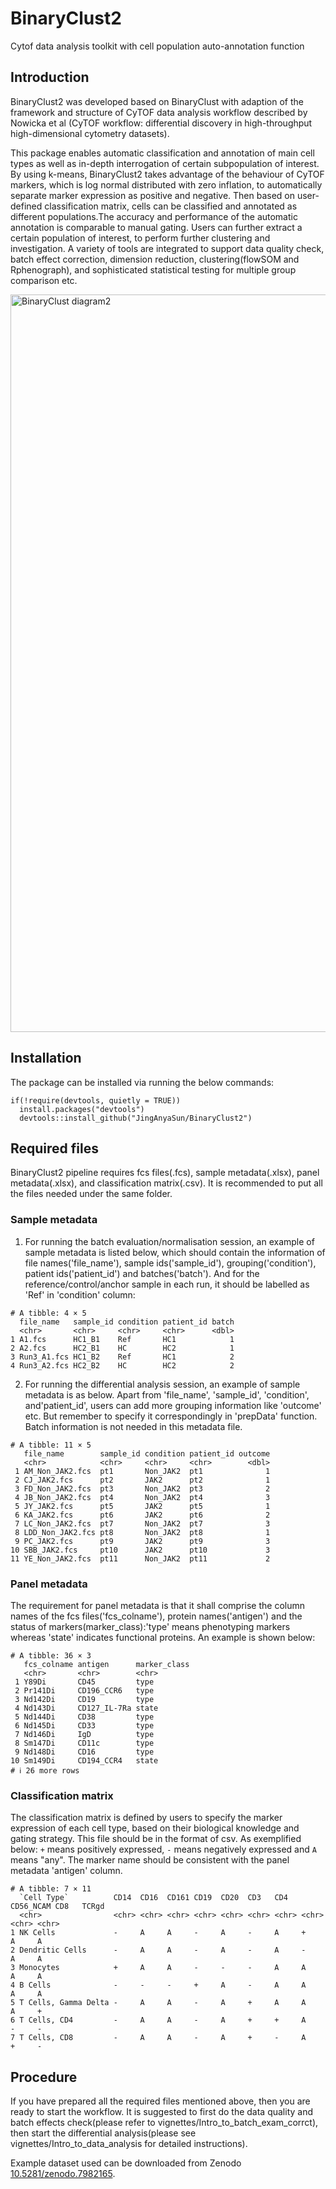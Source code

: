 # BinaryClust2
 Cytof data analysis toolkit with cell population auto-annotation function  
 
## Introduction
 
BinaryClust2 was developed based on BinaryClust with adaption of the framework and structure of CyTOF data analysis workflow described by Nowicka et al (CyTOF workflow: differential discovery in high-throughput high-dimensional cytometry datasets).

This package enables automatic classification and annotation of main cell types as well as in-depth interrogation of certain subpopulation of interest. By using k-means, BinaryClust2 takes advantage of the behaviour of CyTOF markers, which is log normal distributed with zero inflation, to automatically separate marker expression as positive and negative. Then based on user-defined classification matrix, cells can be classified and annotated as different populations.The accuracy and performance of the automatic annotation is comparable to manual gating. Users can further extract a certain population of interest, to perform further clustering and investigation. A variety of tools are integrated to support data quality check, batch effect correction, dimension reduction, clustering(flowSOM and Rphenograph), and sophisticated statistical testing for multiple group comparison etc. 

<img width="1180" alt="BinaryClust diagram2" src="https://github.com/JingAnyaSun/BinaryClust2/assets/106811059/2fb5e5c2-210f-45b4-a0ac-451ebda201df">


## Installation
The package can be installed via running the below commands:
```
if(!require(devtools, quietly = TRUE))
  install.packages("devtools")
  devtools::install_github("JingAnyaSun/BinaryClust2")
```
## Required files 
BinaryClust2 pipeline requires fcs files(.fcs), sample metadata(.xlsx), panel metadata(.xlsx), and classification matrix(.csv). It is recommended to put all the files needed under the same folder. 
### Sample metadata
1. For running the batch evaluation/normalisation session, an example of sample metadata is listed below, which should contain the information of file names('file_name'), sample ids('sample_id'), grouping('condition'), patient ids('patient_id') and batches('batch'). And for the reference/control/anchor sample in each run, it should be labelled as 'Ref' in 'condition' column:
```
# A tibble: 4 × 5                                                                                 
  file_name   sample_id condition patient_id batch
  <chr>       <chr>     <chr>     <chr>      <dbl>
1 A1.fcs      HC1_B1    Ref       HC1            1
2 A2.fcs      HC2_B1    HC        HC2            1
3 Run3_A1.fcs HC1_B2    Ref       HC1            2
4 Run3_A2.fcs HC2_B2    HC        HC2            2
```
2. For running the differential analysis session, an example of sample metadata is as below. Apart from 'file_name', 'sample_id', 'condition', and'patient_id', users can add more grouping information like 'outcome' etc. But remember to specify it correspondingly in 'prepData' function. 
Batch information is not needed in this metadata file. 
```
# A tibble: 11 × 5                                                                                
   file_name        sample_id condition patient_id outcome
   <chr>            <chr>     <chr>     <chr>        <dbl>
 1 AM_Non_JAK2.fcs  pt1       Non_JAK2  pt1              1
 2 CJ_JAK2.fcs      pt2       JAK2      pt2              1
 3 FD_Non_JAK2.fcs  pt3       Non_JAK2  pt3              2
 4 JB_Non_JAK2.fcs  pt4       Non_JAK2  pt4              3
 5 JY_JAK2.fcs      pt5       JAK2      pt5              1
 6 KA_JAK2.fcs      pt6       JAK2      pt6              2
 7 LC_Non_JAK2.fcs  pt7       Non_JAK2  pt7              3
 8 LDD_Non_JAK2.fcs pt8       Non_JAK2  pt8              1
 9 PC_JAK2.fcs      pt9       JAK2      pt9              3
10 SBB_JAK2.fcs     pt10      JAK2      pt10             3
11 YE_Non_JAK2.fcs  pt11      Non_JAK2  pt11             2
```
### Panel metadata
The requirement for panel metadata is that it shall comprise the column names of the fcs files('fcs_colname'), protein names('antigen') and the status of markers(marker_class):'type' means phenotyping markers whereas 'state' indicates functional proteins. An example is shown below:  
```
# A tibble: 36 × 3                                                                                
   fcs_colname antigen      marker_class
   <chr>       <chr>        <chr>       
 1 Y89Di       CD45         type       
 2 Pr141Di     CD196_CCR6   type        
 3 Nd142Di     CD19         type        
 4 Nd143Di     CD127_IL-7Ra state        
 5 Nd144Di     CD38         type        
 6 Nd145Di     CD33         type        
 7 Nd146Di     IgD          type        
 8 Sm147Di     CD11c        type        
 9 Nd148Di     CD16         type        
10 Sm149Di     CD194_CCR4   state       
# ℹ 26 more rows
```
### Classification matrix 
The classification matrix is defined by users to specify the marker expression of each cell type, based on their biological knowledge and gating strategy. This file should be in the format of csv. As exemplified below: `+` means positively expressed, `-` means negatively expressed and `A` means "any". The marker name should be consistent with the panel metadata 'antigen' column. 
```
# A tibble: 7 × 11
  `Cell Type`          CD14  CD16  CD161 CD19  CD20  CD3   CD4   CD56_NCAM CD8   TCRgd
  <chr>                <chr> <chr> <chr> <chr> <chr> <chr> <chr> <chr>     <chr> <chr>
1 NK Cells             -     A     A     -     A     -     A     +         A     A    
2 Dendritic Cells      -     A     A     -     A     -     A     -         A     A    
3 Monocytes            +     A     A     -     -     -     A     A         A     A    
4 B Cells              -     -     -     +     A     -     A     A         A     A    
5 T Cells, Gamma Delta -     A     A     -     A     +     A     A         A     +    
6 T Cells, CD4         -     A     A     -     A     +     +     A         -     -    
7 T Cells, CD8         -     A     A     -     A     +     -     A         +     -   
```
## Procedure
If you have prepared all the required files mentioned above, then you are ready to start the workflow. It is suggested to first do the data quality and batch effects check(please refer to vignettes/Intro_to_batch_exam_corrct), then start the differential analysis(please see vignettes/Intro_to_data_analysis for detailed instructions). 

Example dataset used can be downloaded from Zenodo [10.5281/zenodo.7982165](https://doi.org/10.5281/zenodo.7982165).

